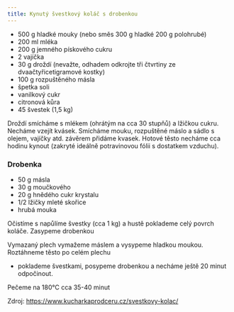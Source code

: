 ```yaml
---
title: Kynutý švestkový koláč s drobenkou
---
```


- 500 g hladké mouky (nebo směs 300 g hladké 200 g polohrubé)
- 200 ml mléka
- 200 g jemného pískového cukru
- 2 vajíčka
- 30 g droždí (nevažte, odhadem odkrojte tři čtvrtiny ze dvaačtyřicetigramové kostky)
- 100 g rozpuštěného másla
- špetka soli
- vanilkový cukr
- citronová kůra
- 45 švestek (1,5 kg)

Droždí smícháme s mlékem (ohrátým na cca 30 stupňů) a lžičkou cukru. Necháme vzejít kvásek. Smícháme mouku,
rozpuštěné máslo a sádlo s olejem, vajíčky atd. závěrem přidáme kvasek. Hotové těsto necháme cca hodinu kynout
(zakryté ideálně potravinovou fólii s dostatkem vzduchu).

### Drobenka

- 50 g másla
- 30 g moučkového
- 20 g hnědého cukr krystalu
- 1/2 lžičky mleté skořice
- hrubá mouka

Očistíme s napůlíme švestky (cca 1 kg) a hustě poklademe celý povrch koláče. Zasypeme drobenkou

Vymazaný plech vymažeme máslem a vysypeme hladkou moukou. Roztáhneme těsto po celém plechu

- poklademe švestkami, posypeme drobenkou a necháme ještě 20 minut odpočinout.

Pečeme na 180°C cca 35-40 minut

Zdroj: https://www.kucharkaprodceru.cz/svestkovy-kolac/
